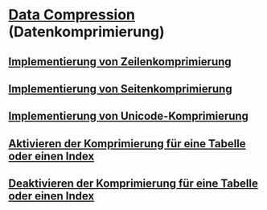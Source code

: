 # [Data Compression](data-compression.md) (Datenkomprimierung)
## [Implementierung von Zeilenkomprimierung](row-compression-implementation.md)
## [Implementierung von Seitenkomprimierung](page-compression-implementation.md)
## [Implementierung von Unicode-Komprimierung](unicode-compression-implementation.md)
## [Aktivieren der Komprimierung für eine Tabelle oder einen Index](enable-compression-on-a-table-or-index.md)
## [Deaktivieren der Komprimierung für eine Tabelle oder einen Index](disable-compression-on-a-table-or-index.md)

